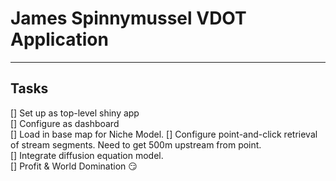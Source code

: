 # James Spinnymussel VDOT Application

---

## Tasks

[] Set up as top-level shiny app   
[] Configure as dashboard   
[] Load in base map for Niche Model. 
[] Configure point-and-click retrieval of stream segments.  Need to get 500m upstream from point.  
[] Integrate diffusion equation model.  
[] Profit & World Domination :smirk:  
